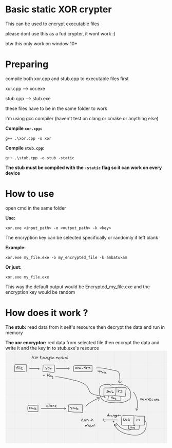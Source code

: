 # Basic static XOR crypter
This can be used to encrypt executable files

please dont use this as a fud crypter, it wont work :)

btw this only work on window 10+

# Preparing
compile both xor.cpp and stub.cpp to executable files first

xor.cpp --> xor.exe

stub.cpp --> stub.exe

these files have to be in the same folder to work

I'm using gcc compiler (haven't test on clang or cmake or anything else)

**Compile `xor.cpp`:**
```shell
g++ .\xor.cpp -o xor
```

**Compile `stub.cpp`:**
```shell
g++ .\stub.cpp -o stub -static
```
**The stub must be compiled with the `-static` flag so it can work on every device**

# How to use
open cmd in the same folder

**Use:**
```shell
xor.exe <input_path> -o <output_path> -k <key>
```
The encryption key can be selected specifically or randomly if left blank

**Example:**
```shell
xor.exe my_file.exe -o my_encrypted_file -k ambatukam
```

**Or just:**
```shell
xor.exe my_file.exe
```
This way the default output would be Encrypted_my_file.exe and the encryption key would be random

# How does it work ?
**The stub:** read data from it self's resource then decrypt the data and run in memory

**The xor encryptor:** red data from selected file then encrypt the data and write it and the key in to stub.exe's resource
![how it work](https://github.com/tmih06/xor-crypter/blob/main/how%20it%20work.png)
